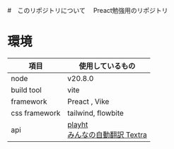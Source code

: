 #　このリポジトリについて
　Preact勉強用のリポジトリ

# 環境
| 項目          | 使用しているもの   | 
| ------------- | ------------------ | 
| node          | v20.8.0            | 
| build tool    | vite               | 
| framework     | Preact , Vike      | 
| css framework | tailwind, flowbite | 
| api           | [playht](https://play.ht/) <br>[みんなの自動翻訳 Textra](https://mt-auto-minhon-mlt.ucri.jgn-x.jp/content/api/)             | 